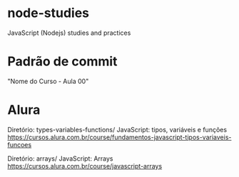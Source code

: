 # node-studies
JavaScript (Nodejs) studies and practices

# Padrão de commit
"Nome do Curso - Aula 00"

# Alura
Diretório: types-variables-functions/
JavaScript: tipos, variáveis e funções
https://cursos.alura.com.br/course/fundamentos-javascript-tipos-variaveis-funcoes

Diretório: arrays/
JavaScript: Arrays
https://cursos.alura.com.br/course/javascript-arrays